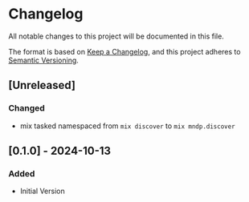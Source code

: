 # Changelog

All notable changes to this project will be documented in this file.

The format is based on [Keep a Changelog](https://keepachangelog.com/en/1.1.0/),
and this project adheres to [Semantic Versioning](https://semver.org/spec/v2.0.0.html).

## [Unreleased] 

### Changed

- mix tasked namespaced from `mix discover` to `mix mndp.discover`

## [0.1.0] - 2024-10-13

### Added

- Initial Version
